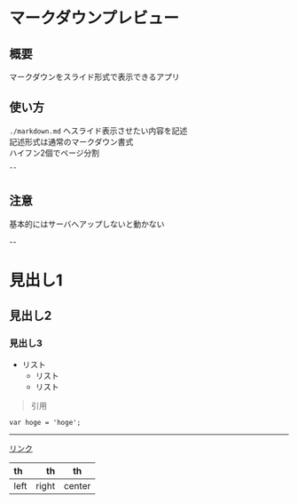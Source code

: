 # マークダウンプレビュー

## 概要
マークダウンをスライド形式で表示できるアプリ  


## 使い方

`./markdown.md` へスライド表示させたい内容を記述  
記述形式は通常のマークダウン書式  
ハイフン2個でページ分割  

&macr;&macr;

## 注意
基本的にはサーバへアップしないと動かない


--

# 見出し1
## 見出し2
### 見出し3

* リスト
  * リスト
  * リスト

> 引用

```
var hoge = 'hoge';
```

---

<a href="#">リンク</a>

|th|th|th|
|:--|--:|:--:|
|left|right|center|
